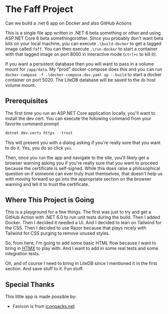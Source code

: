 # The Faff Project
Can we build a .net 6 app on Docker and also GitHub Actions

This is a single file app written in .NET 6 beta something or other and using ASP.NET Core 6 beta somethingorother. 
Since you probably don't want beta bits on your local machine, you can execute `.\build-docker` to get a tagged image called `faff`.
You can then execute `.\run-docker` to start a container with that tagged image on port 8000 in interactive mode (`ctrl+c` to kill it).

If you want a persistent database then you will want to pass in a volume mount for `/app/data`. My "prod" docker-compose does this and you can run `docker-compose -f .\docker-compose.dev.yaml up --build` 
to start a docker container on port 5020. The LiteDB database will be saved to the `db` host volume mount.

## Prerequisites

The first time you run an ASP.NET Core application locally, you'll want to install the dev cert. You can execute the following command from your favorite command prompt

```powershell
dotnet dev-certs https --trust
```

This will present you with a dialog asking if you're really sure that you want to do it. Yes, you do so click `yes`.

Then, once you run the app and navigate to the site, you'll likely get a browser warning asking you if you're really sure that you want to proceed because the certificate is self-signed. While this does raise
a philosophical question on if someone can ever truly trust themselves, that doesn't help us with moving forward so go into the appropriate section on the browser warning and tell it to trust the certificate.

## Where This Project is Going

This is a playground for a few things. The first was just to try and get a GitHub Action with .NET 6.0 to run unit tests during the build. Then I added Docker. Then I decided it needed a UI. And I decided to lean on Tailwind for the CSS. Then I decided to use Razor because that plays nicely with Tailwind for CSS purging to remove unused styles.

So, from here, I'm going to add some basic HTML flow because I want to bring in [HTMX](https://htmx.org) to play with. And I want to add in some real tests and some integration tests.

Oh, and of course I need to bring in LiteDB since I mentioned it in the first section. And save stuff to it. Fun stuff.

## Special Thanks

This little app is made possible by:
- Favicon is from [iconpacks.net](https://www.iconpacks.net)
